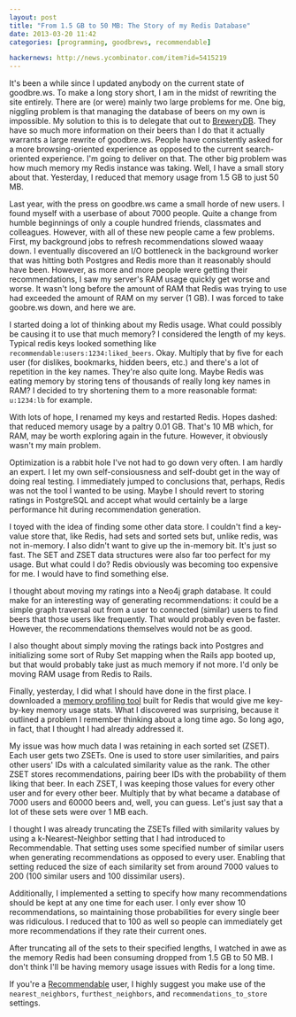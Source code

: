 ```yaml
---
layout: post
title: "From 1.5 GB to 50 MB: The Story of my Redis Database"
date: 2013-03-20 11:42
categories: [programming, goodbrews, recommendable]

hackernews: http://news.ycombinator.com/item?id=5415219
---
```


It's been a while since I updated anybody on the current state of goodbre.ws. To make a long story short, I am in the midst of rewriting the site entirely. There are (or were) mainly two large problems for me. One big, niggling problem is that managing the database of beers on my own is impossible. My solution to this is to delegate that out to [BreweryDB](http://www.brewerydb.com/). They have so much more information on their beers than I do that it actually warrants a large rewrite of goodbre.ws. People have consistently asked for a more browsing-oriented experience as opposed to the current search-oriented experience. I'm going to deliver on that. The other big problem was how much memory my Redis instance was taking. Well, I have a small story about that. Yesterday, I reduced that memory usage from 1.5 GB to just 50 MB.

Last year, with the press on goodbre.ws came a small horde of new users. I found myself with a userbase of about 7000 people. Quite a change from humble beginnings of only a couple hundred friends, classmates and colleagues. However, with all of these new people came a few problems. First, my background jobs to refresh recommendations slowed waaay down. I eventually discovered an I/O bottleneck in the background worker that was hitting both Postgres and Redis more than it reasonably should have been. However, as more and more people were getting their recommendations, I saw my server's RAM usage quickly get worse and worse. It wasn't long before the amount of RAM that Redis was trying to use had exceeded the amount of RAM on my server (1 GB). I was forced to take goobre.ws down, and here we are.

I started doing a lot of thinking about my Redis usage. What could possibly be causing it to use that much memory? I considered the length of my keys. Typical redis keys looked something like `recommendable:users:1234:liked_beers`. Okay. Multiply that by five for each user (for dislikes, bookmarks, hidden beers, etc.) and there's a lot of repetition in the key names. They're also quite long. Maybe Redis was eating memory by storing tens of thousands of really long key names in RAM? I decided to try shortening them to a more reasonable format: `u:1234:lb` for example.

With lots of hope, I renamed my keys and restarted Redis. Hopes dashed: that reduced memory usage by a paltry 0.01 GB. That's 10 MB which, for RAM, may be worth exploring again in the future. However, it obviously wasn't my main problem.

Optimization is a rabbit hole I've not had to go down very often. I am hardly an expert. I let my own self-consiousness and self-doubt  get in the way of doing real testing. I immediately jumped to conclusions that, perhaps, Redis was not the tool I wanted to be using. Maybe I should revert to storing ratings in PostgreSQL and accept what would certainly be a large performance hit during recommendation generation.

I toyed with the idea of finding some other data store. I couldn't find a key- value store that, like Redis, had sets and sorted sets but, unlike redis, was not in-memory. I also didn't want to give up the in-memory bit. It's just so fast. The SET and ZSET data structures were also far too perfect for my usage. But what could I do? Redis obviously was becoming too expensive for me. I would have to find something else.

I thought about moving my ratings into a Neo4j graph database. It could make for an interesting way of generating recommendations: it could be a simple graph traversal out from a user to connected (similar) users to find beers that those users like frequently. That would probably even be faster. However, the recommendations themselves would not be as good.

I also thought about simply moving the ratings back into Postgres and initializing some sort of Ruby Set mapping when the Rails app booted up, but that would probably take just as much memory if not more. I'd only be moving RAM usage from Redis to Rails.

Finally, yesterday, I did what I should have done in the first place. I downloaded a [memory profiling tool](https://github.com/sripathikrishnan/redis-rdb-tools) built for Redis that would give me key-by-key memory usage stats. What I discovered was surprising, because it outlined a problem I remember thinking about a long time ago. So long ago, in fact, that I thought I had already addressed it.

My issue was how much data I was retaining in each sorted set (ZSET). Each user gets two ZSETs. One is used to store user similarities, and pairs other users' IDs with a calculated similarity value as the rank. The other ZSET stores recommendations, pairing beer IDs with the probability of them liking that beer. In each ZSET, I was keeping those values for every other user and for every other beer. Multiply that by what became a database of 7000 users and 60000 beers and, well, you can guess. Let's just say that a lot of these sets were over 1 MB each.

I thought I was already truncating the ZSETs filled with similarity values by using a k-Nearest-Neighbor setting that I had introduced to Recommendable. That setting uses some specified number of similar users when generating recommendations as opposed to every user. Enabling that setting reduced the size of each similarity set from around 7000 values to 200 (100 similar users and 100 dissimilar users).

Additionally, I implemented a setting to specify how many recommendations should be kept at any one time for each user. I only ever show 10 recommendations, so maintaining those probabilities for every single beer was ridiculous. I reduced that to 100 as well so people can immediately get more recommendations if they rate their current ones.

After truncating all of the sets to their specified lengths, I watched in awe as the memory Redis had been consuming dropped from 1.5 GB to 50 MB. I don't think I'll be having memory usage issues with Redis for a long time.

If you're a [Recommendable](https://github.com/davidcelis/recommendable) user, I highly suggest you make use of the `nearest_neighbors`, `furthest_neighbors`, and `recommendations_to_store` settings.
